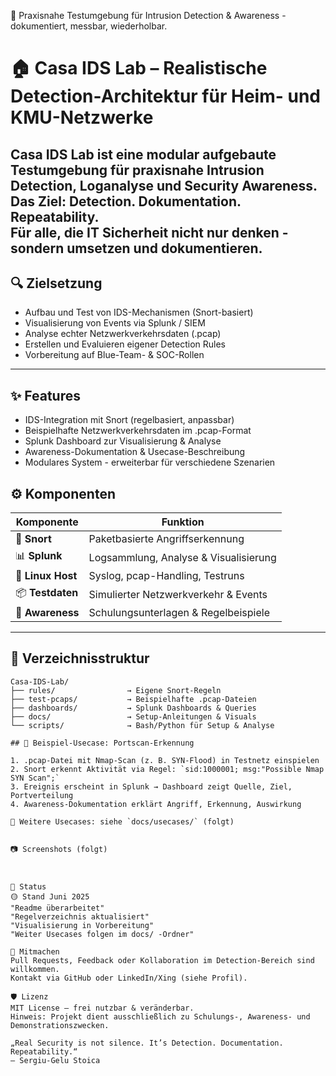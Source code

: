 🔐 Praxisnahe Testumgebung für Intrusion Detection & Awareness - dokumentiert, messbar, wiederholbar.

# 🏠 Casa IDS Lab – Realistische Detection-Architektur für Heim- und KMU-Netzwerke

**Casa IDS Lab** ist eine modular aufgebaute Testumgebung für praxisnahe Intrusion Detection, Loganalyse und Security Awareness.  
Das Ziel: **Detection. Dokumentation. Repeatability.**  
Für alle, die IT Sicherheit nicht nur denken - sondern umsetzen und dokumentieren.
---

## 🔍 Zielsetzung

- Aufbau und Test von IDS-Mechanismen (Snort-basiert)
- Visualisierung von Events via Splunk / SIEM
- Analyse echter Netzwerkverkehrsdaten (.pcap)
- Erstellen und Evaluieren eigener Detection Rules
- Vorbereitung auf Blue-Team- & SOC-Rollen

---

## ✨ Features 

- IDS-Integration mit Snort (regelbasiert, anpassbar)
- Beispielhafte Netzwerkverkehrsdaten im .pcap-Format
- Splunk Dashboard zur Visualisierung & Analyse
- Awareness-Dokumentation & Usecase-Beschreibung
- Modulares System - erweiterbar für verschiedene Szenarien

## ⚙️ Komponenten

| Komponente         | Funktion                                |
|--------------------|------------------------------------------|
| 🐷 **Snort**       | Paketbasierte Angriffserkennung          |
| 📊 **Splunk**      | Logsammlung, Analyse & Visualisierung    |
| 🐧 **Linux Host**  | Syslog, pcap-Handling, Testruns           |
| 📦 **Testdaten**   | Simulierter Netzwerkverkehr & Events     |
| 🧠 **Awareness**   | Schulungsunterlagen & Regelbeispiele     |

---

## 📁 Verzeichnisstruktur

```plaintext
Casa-IDS-Lab/
├── rules/                → Eigene Snort-Regeln
├── test-pcaps/           → Beispielhafte .pcap-Dateien
├── dashboards/           → Splunk Dashboards & Queries
├── docs/                 → Setup-Anleitungen & Visuals
└── scripts/              → Bash/Python für Setup & Analyse

## 🧪 Beispiel-Usecase: Portscan-Erkennung

1. .pcap-Datei mit Nmap-Scan (z. B. SYN-Flood) in Testnetz einspielen  
2. Snort erkennt Aktivität via Regel: `sid:1000001; msg:"Possible Nmap SYN Scan";`  
3. Ereignis erscheint in Splunk → Dashboard zeigt Quelle, Ziel, Portverteilung  
4. Awareness-Dokumentation erklärt Angriff, Erkennung, Auswirkung

🔗 Weitere Usecases: siehe `docs/usecases/` (folgt)


📷 Screenshots (folgt)



🚧 Status
🟡 Stand Juni 2025
"Readme überarbeitet"
"Regelverzeichnis aktualisiert"
"Visualisierung in Vorbereitung"
"Weiter Usecases folgen im docs/ -Ordner"

🤝 Mitmachen
Pull Requests, Feedback oder Kollaboration im Detection-Bereich sind willkommen.
Kontakt via GitHub oder LinkedIn/Xing (siehe Profil).

🛡️ Lizenz
MIT License – frei nutzbar & veränderbar.
Hinweis: Projekt dient ausschließlich zu Schulungs-, Awareness- und Demonstrationszwecken.

„Real Security is not silence. It’s Detection. Documentation. Repeatability.“
– Sergiu-Gelu Stoica

